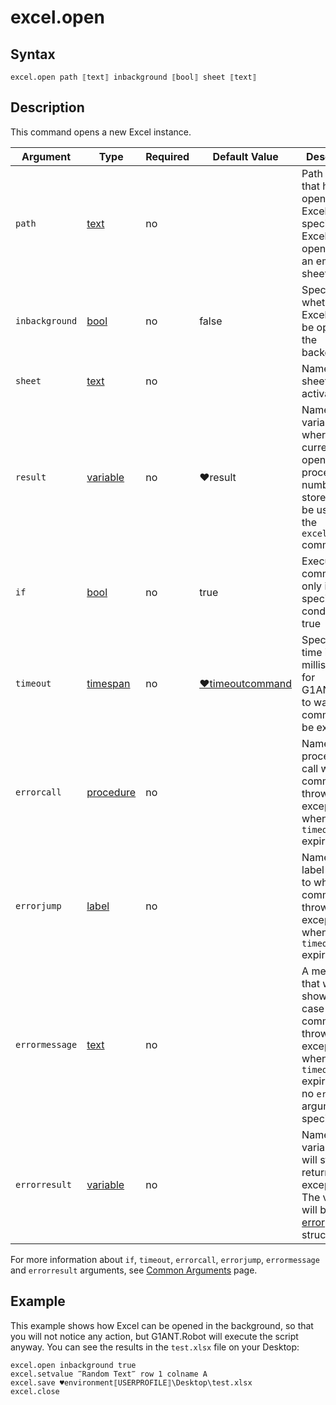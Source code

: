 # excel.open

## Syntax

```G1ANT
excel.open path ⟦text⟧ inbackground ⟦bool⟧ sheet ⟦text⟧
```

## Description

This command opens a new Excel instance.

| Argument | Type | Required | Default Value | Description |
| -------- | ---- | -------- | ------------- | ----------- |
|`path`| [text](https://manual.g1ant.com/link/G1ANT.Language/G1ANT.Language/Structures/TextStructure.md) | no |  | Path of a file that has to be opened in Excel; if not specified, Excel will be opened with an empty sheet |
|`inbackground`| [bool](https://manual.g1ant.com/link/G1ANT.Language/G1ANT.Language/Structures/BooleanStructure.md) | no | false | Specifies whether Excel should be opened in the background |
|`sheet`| [text](https://manual.g1ant.com/link/G1ANT.Language/G1ANT.Language/Structures/TextStructure.md) | no |  | Name of a sheet to be activated |
|`result`| [variable](https://github.com/G1ANT-Robot/G1ANT.Manual/blob/master/G1ANT-Language/Special-Characters/variable.md) | no | ♥result  | Name of a variable where a currently opened Excel process number is stored. It can be used in the `excel.switch` command |
| `if`           | [bool](https://manual.g1ant.com/link/G1ANT.Language/G1ANT.Language/Structures/BooleanStructure.md) | no       | true                                                        | Executes the command only if a specified condition is true   |
| `timeout`      | [timespan](https://manual.g1ant.com/link/G1ANT.Language/G1ANT.Language/Structures/TimeSpanStructure.md) | no       | [♥timeoutcommand](https://manual.g1ant.com/link/G1ANT.Language/G1ANT.Addon.Core/Variables/TimeoutCommandVariable.md) | Specifies time in milliseconds for G1ANT.Robot to wait for the command to be executed |
| `errorcall`    | [procedure](https://manual.g1ant.com/link/G1ANT.Language/G1ANT.Language/Structures/ProcedureStructure.md) | no       |                                                             | Name of a procedure to call when the command throws an exception or when a given `timeout` expires |
| `errorjump`    | [label](https://manual.g1ant.com/link/G1ANT.Language/G1ANT.Language/Structures/LabelStructure.md) | no       |                                                             | Name of the label to jump to when the command throws an exception or when a given `timeout` expires |
| `errormessage` | [text](https://manual.g1ant.com/link/G1ANT.Language/G1ANT.Language/Structures/TextStructure.md) | no       |                                                             | A message that will be shown in case the command throws an exception or when a given `timeout` expires, and no `errorjump` argument is specified |
| `errorresult`  | [variable](https://manual.g1ant.com/link/G1ANT.Language/G1ANT.Language/Structures/VariableStructure.md) | no       |                                                             | Name of a variable that will store the returned exception. The variable will be of [error](https://manual.g1ant.com/link/G1ANT.Language/G1ANT.Language/Structures/ErrorStructure.md) structure  |

For more information about `if`, `timeout`, `errorcall`, `errorjump`, `errormessage` and `errorresult` arguments, see [Common Arguments](https://manual.g1ant.com/link/G1ANT.Manual/appendices/common-arguments.md) page.

## Example

This example shows how Excel can be opened in the background, so that you will not notice any action, but G1ANT.Robot will execute the script anyway. You can see the results in the `test.xlsx` file on your Desktop:

```G1ANT
excel.open inbackground true
excel.setvalue ‴Random Text‴ row 1 colname A
excel.save ♥environment⟦USERPROFILE⟧\Desktop\test.xlsx
excel.close
```

